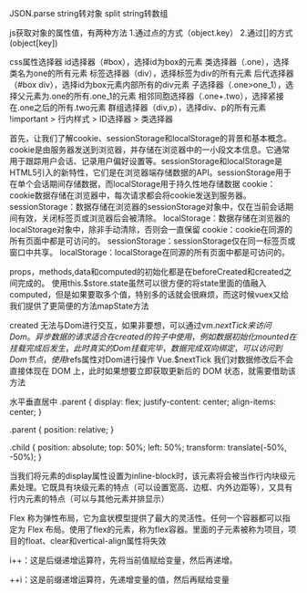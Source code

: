 JSON.parse  string转对象
split   string转数组

js获取对象的属性值，有两种方法
1.通过点的方式（object.key）
2.通过[]的方式(object[key])

css属性选择器
id选择器（#box），选择id为box的元素
类选择器（.one），选择类名为one的所有元素
标签选择器（div），选择标签为div的所有元素
后代选择器（#box div），选择id为box元素内部所有的div元素
子选择器（.one>one_1），选择父元素为.one的所有.one_1的元素
相邻同胞选择器（.one+.two），选择紧接在.one之后的所有.two元素
群组选择器（div,p），选择div、p的所有元素
!important > 行内样式 > ID选择器 > 类选择器


首先，让我们了解cookie、sessionStorage和localStorage的背景和基本概念。cookie是由服务器发送到浏览器，并存储在浏览器中的一小段文本信息。它通常用于跟踪用户会话、记录用户偏好设置等。sessionStorage和localStorage是HTML5引入的新特性，它们是在浏览器端存储数据的API。sessionStorage用于在单个会话期间存储数据，而localStorage用于持久性地存储数据
cookie：cookie数据存储在浏览器中，每次请求都会将cookie发送到服务器。
sessionStorage：数据存储在浏览器的sessionStorage对象中，仅在当前会话期间有效，关闭标签页或浏览器后会被清除。
localStorage：数据存储在浏览器的localStorage对象中，除非手动清除，否则会一直保留
cookie：cookie在同源的所有页面中都是可访问的。
sessionStorage：sessionStorage仅在同一标签页或窗口中共享。
localStorage：localStorage在同源的所有页面中都是可访问的。

props，methods,data和computed的初始化都是在beforeCreated和created之间完成的。
使用this.$store.state虽然可以很方便的将state里面的值融入computed，但是如果要取多个值，特别多的话就会很麻烦，而这时候vuex又给我们提供了更简便的方法mapState方法

created
无法与Dom进行交互，如果非要想，可以通过vm.$nextTick来访问Dom。
异步数据的请求适合在 created 的钩子中使用，例如数据初始化
mounted
在挂载完成后发生，此时真实的Dom挂载完毕，数据完成双向绑定，可以访问到Dom节点，使用$refs属性对Dom进行操作
Vue.$nextTick
我们对数据修改后不会直接体现在 DOM 上，此时如果想要立即获取更新后的 DOM 状态，就需要借助该方法

水平垂直居中
.parent {
    display: flex;
    justify-content: center;
    align-items: center;
}


.parent {
    position: relative;
}

.child {
    position: absolute;
    top: 50%;
    left: 50%;
    transform: translate(-50%, -50%);
}

当我们将元素的display属性设置为inline-block时，该元素将会被当作行内块级元素处理。它既具有块级元素的特点（可以设置宽高、边框、内外边距等），又具有行内元素的特点（可以与其他元素并排显示）


Flex 称为弹性布局，它为盒状模型提供了最大的灵活性。任何一个容器都可以指定为 Flex 布局。使用了flex的元素，称为flex容器。里面的子元素被称为项目，项目的float、clear和vertical-align属性将失效

i++：这是后缀递增运算符，先将当前值赋给变量，然后再递增。

++i：这是前缀递增运算符，先递增变量的值，然后再赋给变量


